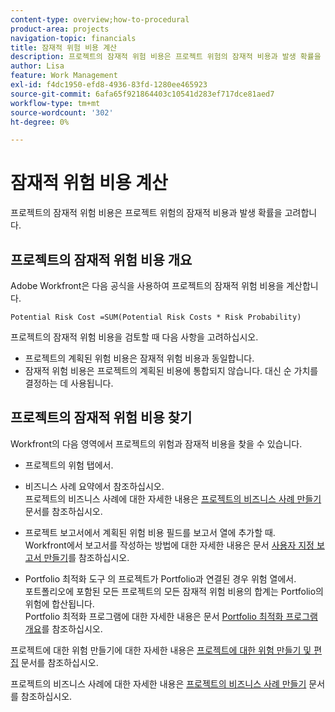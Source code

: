 ```yaml
---
content-type: overview;how-to-procedural
product-area: projects
navigation-topic: financials
title: 잠재적 위험 비용 계산
description: 프로젝트의 잠재적 위험 비용은 프로젝트 위험의 잠재적 비용과 발생 확률을 고려합니다.
author: Lisa
feature: Work Management
exl-id: f4dc1950-efd8-4936-83fd-1280ee465923
source-git-commit: 6afa65f921864403c10541d283ef717dce81aed7
workflow-type: tm+mt
source-wordcount: '302'
ht-degree: 0%

---
```


# 잠재적 위험 비용 계산

프로젝트의 잠재적 위험 비용은 프로젝트 위험의 잠재적 비용과 발생 확률을 고려합니다.

## 프로젝트의 잠재적 위험 비용 개요

Adobe Workfront은 다음 공식을 사용하여 프로젝트의 잠재적 위험 비용을 계산합니다.

```
Potential Risk Cost =SUM(Potential Risk Costs * Risk Probability)
```

프로젝트의 잠재적 위험 비용을 검토할 때 다음 사항을 고려하십시오.

* 프로젝트의 계획된 위험 비용은 잠재적 위험 비용과 동일합니다.
* 잠재적 위험 비용은 프로젝트의 계획된 비용에 통합되지 않습니다. 대신 순 가치를 결정하는 데 사용됩니다.

## 프로젝트의 잠재적 위험 비용 찾기

Workfront의 다음 영역에서 프로젝트의 위험과 잠재적 비용을 찾을 수 있습니다.

* 프로젝트의 위험 탭에서.
* 비즈니스 사례 요약에서 참조하십시오.\
  프로젝트의 비즈니스 사례에 대한 자세한 내용은 [프로젝트의 비즈니스 사례 만들기](../../../manage-work/projects/define-a-business-case/create-business-case.md) 문서를 참조하십시오.
* 프로젝트 보고서에서 계획된 위험 비용 필드를 보고서 열에 추가할 때.\
  Workfront에서 보고서를 작성하는 방법에 대한 자세한 내용은 문서 [사용자 지정 보고서 만들기](../../../reports-and-dashboards/reports/creating-and-managing-reports/create-custom-report.md)를 참조하십시오.

* Portfolio 최적화 도구 의 프로젝트가 Portfolio과 연결된 경우 위험 열에서.\
  포트폴리오에 포함된 모든 프로젝트의 모든 잠재적 위험 비용의 합계는 Portfolio의 위험에 합산됩니다.\
  Portfolio 최적화 프로그램에 대한 자세한 내용은 문서 [Portfolio 최적화 프로그램 개요](../../../manage-work/portfolios/portfolio-optimizer/portfolio-optimizer-overview.md)를 참조하십시오.

프로젝트에 대한 위험 만들기에 대한 자세한 내용은 [프로젝트에 대한 위험 만들기 및 편집](../../../manage-work/projects/define-a-business-case/create-edit-risks-on-projects.md) 문서를 참조하십시오.

프로젝트의 비즈니스 사례에 대한 자세한 내용은 [프로젝트의 비즈니스 사례 만들기](../../../manage-work/projects/define-a-business-case/create-business-case.md) 문서를 참조하십시오.
